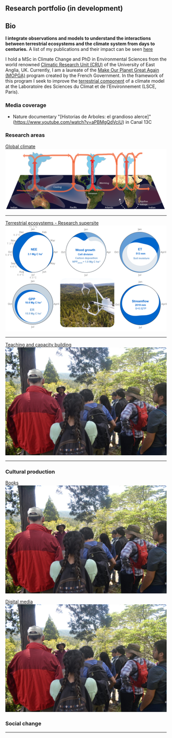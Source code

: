 ## Research portfolio (in development)

## Bio
**I integrate observations and models to understand the interactions between terrestrial ecosystems and the climate system from days to centuries.** A list of my publications and their impact can be seen [here](https://scholar.google.com/citations?user=134gvMcAAAAJ&hl=en)

I hold a MSc in Climate Change and PhD in Environmental Sciences from the world renowned [Climatic Research Unit (CRU)](https://lr1.uea.ac.uk/cru/staff-and-students) of the University of East Anglia, UK. Currently, I am a laureate of the [Make Our Planet Great Again (MOPGA)](https://www.campusfrance.org/fr/system/files/medias/documents/2018-07/Laur%C3%A9ats%20Post%20doctorat%20MOPGA%20Final.pdf) program created by the French Government. In the framework of this program I seek to improve the [terrestrial component](https://bg.copernicus.org/preprints/bg-2020-446/) of a climate model at the Laboratoire des Sciences du Climat et de l’Environnement (LSCE, Paris). 

### Media coverage
- Nature documentary "[Historias de Arboles: el grandioso alerce]"(https://www.youtube.com/watch?v=aPBMgQdVciU) in Canal 13C

### Research areas

[Global climate](/sample_page)
<img src="images/cartoon_walker_v4_BBC_vEN_agulhas.png?raw=true"/>

---
[Terrestrial ecosystems - Research supersite](/pdf/sample_presentation.pdf)
<img src="images/fig03_pheno_v3_clean.png?raw=true"/>

---
[Teaching and capacity building](http://example.com/)
<img src="images/IMG_6316.JPG?raw=true"/>

---
### Cultural production

[Books](http://example.com/)
<img src="images/IMG_6316.JPG?raw=true"/>

[Digital media](http://example.com/)
<img src="images/IMG_6316.JPG?raw=true"/>

### Social change

---
<!-- Remove above link if you don't want to attibute -->
